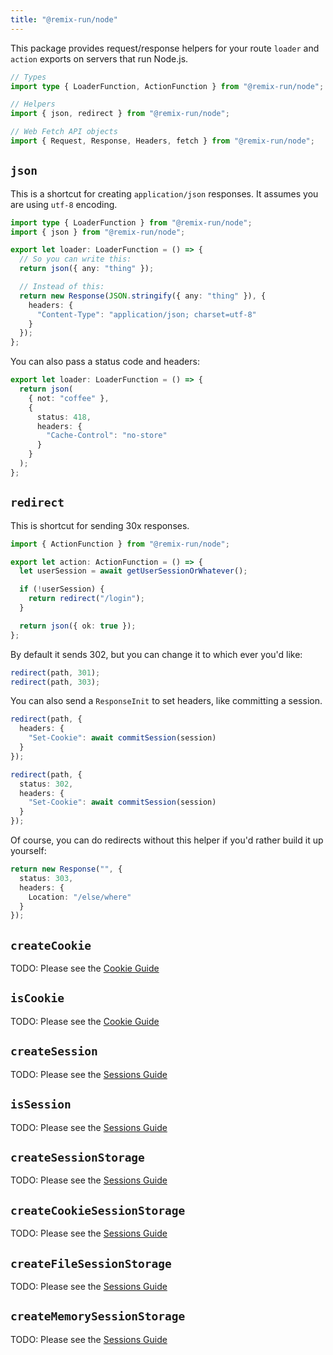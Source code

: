```yaml
---
title: "@remix-run/node"
---
```


This package provides request/response helpers for your route `loader` and `action` exports on servers that run Node.js.

```ts
// Types
import type { LoaderFunction, ActionFunction } from "@remix-run/node";

// Helpers
import { json, redirect } from "@remix-run/node";

// Web Fetch API objects
import { Request, Response, Headers, fetch } from "@remix-run/node";
```

## `json`

This is a shortcut for creating `application/json` responses. It assumes you are using `utf-8` encoding.

```ts
import type { LoaderFunction } from "@remix-run/node";
import { json } from "@remix-run/node";

export let loader: LoaderFunction = () => {
  // So you can write this:
  return json({ any: "thing" });

  // Instead of this:
  return new Response(JSON.stringify({ any: "thing" }), {
    headers: {
      "Content-Type": "application/json; charset=utf-8"
    }
  });
};
```

You can also pass a status code and headers:

```ts
export let loader: LoaderFunction = () => {
  return json(
    { not: "coffee" },
    {
      status: 418,
      headers: {
        "Cache-Control": "no-store"
      }
    }
  );
};
```

## `redirect`

This is shortcut for sending 30x responses.

```ts [7]
import { ActionFunction } from "@remix-run/node";

export let action: ActionFunction = () => {
  let userSession = await getUserSessionOrWhatever();

  if (!userSession) {
    return redirect("/login");
  }

  return json({ ok: true });
};
```

By default it sends 302, but you can change it to which ever you'd like:

```ts
redirect(path, 301);
redirect(path, 303);
```

You can also send a `ResponseInit` to set headers, like committing a session.

```ts
redirect(path, {
  headers: {
    "Set-Cookie": await commitSession(session)
  }
});

redirect(path, {
  status: 302,
  headers: {
    "Set-Cookie": await commitSession(session)
  }
});
```

Of course, you can do redirects without this helper if you'd rather build it up yourself:

```ts
return new Response("", {
  status: 303,
  headers: {
    Location: "/else/where"
  }
});
```

## `createCookie`

TODO: Please see the [Cookie Guide](../../../guides/cookies/)

## `isCookie`

TODO: Please see the [Cookie Guide](../../../guides/cookies/)

## `createSession`

TODO: Please see the [Sessions Guide](../../../guides/sessions/)

## `isSession`

TODO: Please see the [Sessions Guide](../../../guides/sessions/)

## `createSessionStorage`

TODO: Please see the [Sessions Guide](../../../guides/sessions/)

## `createCookieSessionStorage`

TODO: Please see the [Sessions Guide](../../../guides/sessions/)

## `createFileSessionStorage`

TODO: Please see the [Sessions Guide](../../../guides/sessions/)

## `createMemorySessionStorage`

TODO: Please see the [Sessions Guide](../../../guides/sessions/)
